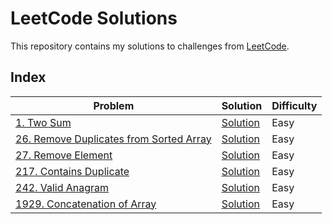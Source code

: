 # LeetCode Solutions

This repository contains my solutions to challenges from [LeetCode](https://leetcode.com/).

## Index

| Problem | Solution | Difficulty |
| ------- | -------- | ---------- |
| [1. Two Sum](https://leetcode.com/problems/two-sum/) | [Solution](Arrays-Hashing/Easy/1-Two_Sum.py) | Easy |
| [26. Remove Duplicates from Sorted Array](https://leetcode.com/problems/remove-duplicates-from-sorted-array/) | [Solution](Arrays-Hashing/Easy/26-Remove_Duplicates_from_Sorted_Array.py) | Easy |
| [27. Remove Element](https://leetcode.com/problems/remove-duplicates-from-sorted-array/) | [Solution](Arrays-Hashing/Easy/27-Remove_Element.py) | Easy |
| [217. Contains Duplicate](https://leetcode.com/problems/contains-duplicate/) | [Solution](./Arrays-Hashing/Easy/217-Contains%20Duplicate.py) | Easy |
| [242. Valid Anagram](https://leetcode.com/problems/valid-anagram/) | [Solution](Arrays-Hashing/Easy/242-Valid_Anagram.py) | Easy |
| [1929. Concatenation of Array](https://leetcode.com/problems/concatenation-of-array/) | [Solution](Arrays-Hashing/Easy/1929-Concatenation_of_Array.py) | Easy |